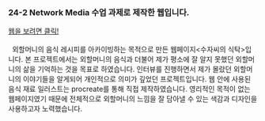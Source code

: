 <h3>24-2 Network Media 수업 과제로 제작한 웹입니다. </h3>
<a href = "https://yunseochoi0919.github.io/20231127-networkmedia_final/">웹을 보려면 클릭!</a>
<br><br>
&nbsp;&nbsp;외할머니의 음식 레시피를 아카이빙하는 목적으로 만든 웹페이지<수자씨의 식탁>입니다. 본 프로젝트에서는 외할머니의 음식과 더불어 제가 평소에 잘 알지 못했던 외할머니의 삶을 기억하는 것을 목표로 하였습니다. 인터뷰를 진행하면서 제가 몰랐던 외할머니의 이야기들을 알게되어 개인적으로 의미가 깊었던 프로젝트입니다. 웹 안에 사용된 음식 재료 일러스트는 procreate를 통해 직접 제작하였습니다. 영리적인 목적이 없는 웹페이지였기 때문에 전체적으로 외할머니의 느낌을 잘 담아낼 수 있는 색감과 디자인을 사용하고자 노력했습니다. 
